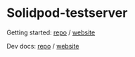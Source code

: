 # Solidpod-testserver

Getting started: [repo](../../docs/docs/getting-started.md) / [website](https://osoc22.github.io/project-idlab/docs/getting-started)

Dev docs: [repo](../../docs/docs/dev/solidpod-testserver.md) / [website](https://osoc22.github.io/project-idlab/docs/dev/solidpod-testserver)